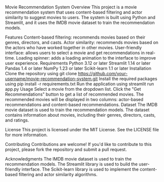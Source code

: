 Movie Recommendation System
Overview
This project is a movie recommendation system that uses content-based filtering and actor similarity to suggest movies to users. The system is built using Python and Streamlit, and it uses the IMDB movie dataset to train the recommendation models.

Features
Content-based filtering: recommends movies based on their genres, directors, and casts.
Actor similarity: recommends movies based on the actors who have worked together in other movies.
User-friendly interface: allows users to select a movie and get recommendations in real-time.
Loading spinner: adds a loading animation to the interface to improve user experience.
Requirements
Python 3.12 or later
Streamlit 1.14 or later
Pandas 1.4 or later
NumPy 1.23 or later
Scikit-learn 1.1 or later
Installation
Clone the repository using git clone https://github.com/your-username/movie-recommendation-system.git
Install the required packages using pip install -r requirements.txt
Run the application using streamlit run app.py
Usage
Select a movie from the dropdown list.
Click the "Get Recommendations" button to get a list of recommended movies.
The recommended movies will be displayed in two columns: actor-based recommendations and content-based recommendations.
Dataset
The IMDB movie dataset is used to train the recommendation models. The dataset contains information about movies, including their genres, directors, casts, and ratings.

License
This project is licensed under the MIT License. See the LICENSE file for more information.

Contributing
Contributions are welcome! If you'd like to contribute to this project, please fork the repository and submit a pull request.

Acknowledgments
The IMDB movie dataset is used to train the recommendation models.
The Streamlit library is used to build the user-friendly interface.
The Scikit-learn library is used to implement the content-based filtering and actor similarity algorithms.
